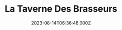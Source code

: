 ---
date: 2023-08-14T06:36:48.000Z
title: La Taverne Des Brasseurs
latitude: 50.63867925390135
longitude: 1.743466597718438
category: checkin
---